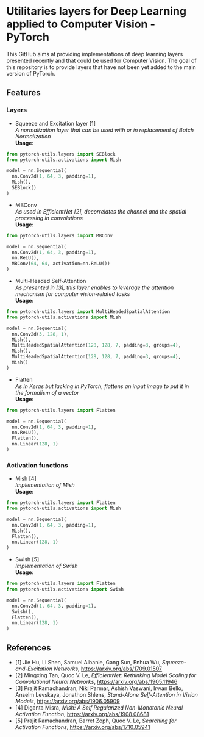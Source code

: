 # Utilitaries layers for Deep Learning applied to Computer Vision - PyTorch
This GitHub aims at providing implementations of deep learning layers presented recently and that could be used for Computer Vision. The goal of this repository is to provide layers that have not been yet added to the main version of PyTorch.

## Features
### Layers
- Squeeze and Excitation layer [1] <br>
*A normalization layer that can be used with or in replacement of Batch Normalization* <br>
**Usage:** 
```python
from pytorch-utils.layers import SEBlock
from pytorch-utils.activations import Mish

model = nn.Sequential(
  nn.Conv2d(1, 64, 3, padding=1),
  Mish(),
  SEBlock()
)
```
- MBConv <br>
*As used in EfficientNet [2], decorrelates the channel and the spatial processing in convolutions* <br>
**Usage:**
```python
from pytorch-utils.layers import MBConv

model = nn.Sequential(
  nn.Conv2d(1, 64, 3, padding=1),
  nn.ReLU(),
  MBConv(64, 64, activation=nn.ReLU())
)
```
- Multi-Headed Self-Attention <br>
*As presented in [3], this layer enables to leverage the attention mechanism for computer vision-related tasks* <br>
**Usage:**
```python
from pytorch-utils.layers import MultiHeadedSpatialAttention
from pytorch-utils.activations import Mish

model = nn.Sequential(
  nn.Conv2d(3, 128, 1),
  Mish(),
  MultiHeadedSpatialAttention(128, 128, 7, padding=3, groups=4),
  Mish(),
  MultiHeadedSpatialAttention(128, 128, 7, padding=3, groups=4),
  Mish()
)
```
- Flatten <br>
*As in Keras but lacking in PyTorch, flattens an input image to put it in the formalism of a vector*<br>
**Usage:**
```python
from pytorch-utils.layers import Flatten

model = nn.Sequential(
  nn.Conv2d(1, 64, 3, padding=1),
  nn.ReLU(),
  Flatten(),
  nn.Linear(128, 1)
)
```
### Activation functions
- Mish [4] <br>
*Implementation of Mish*<br>
**Usage:**
```python
from pytorch-utils.layers import Flatten
from pytorch-utils.activations import Mish

model = nn.Sequential(
  nn.Conv2d(1, 64, 3, padding=1),
  Mish(),
  Flatten(),
  nn.Linear(128, 1)
)
```
- Swish [5] <br>
*Implementation of Swish*<br>
**Usage:**
```python
from pytorch-utils.layers import Flatten
from pytorch-utils.activations import Swish

model = nn.Sequential(
  nn.Conv2d(1, 64, 3, padding=1),
  Swish(),
  Flatten(),
  nn.Linear(128, 1)
)
```

## References
- [1] Jie Hu, Li Shen, Samuel Albanie, Gang Sun, Enhua Wu, *Squeeze-and-Excitation Networks*, https://arxiv.org/abs/1709.01507
- [2] Mingxing Tan, Quoc V. Le, *EfficientNet: Rethinking Model Scaling for Convolutional Neural Networks*, https://arxiv.org/abs/1905.11946
- [3] Prajit Ramachandran, Niki Parmar, Ashish Vaswani, Irwan Bello, Anselm Levskaya, Jonathon Shlens, *Stand-Alone Self-Attention in Vision Models*, https://arxiv.org/abs/1906.05909
- [4] Diganta Misra, *Mish: A Self Regularized Non-Monotonic Neural Activation Function*, https://arxiv.org/abs/1908.08681
- [5] Prajit Ramachandran, Barret Zoph, Quoc V. Le, *Searching for Activation Functions*, https://arxiv.org/abs/1710.05941
